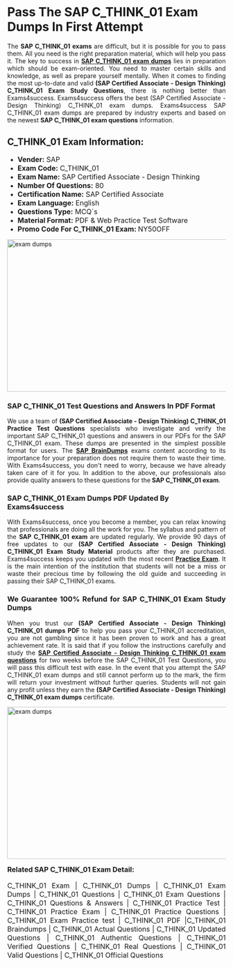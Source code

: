 <h1><strong><strong>Pass The SAP C_THINK_01 Exam Dumps In First Attempt</strong></strong></h1> <p style="text-align:justify">The <strong>SAP C_THINK_01 exams</strong> are difficult, but it is possible for you to pass them. All you need is the right preparation material, which will help you pass it. The key to success in <a href="https://www.exams4success.com/sap/c_think_01-pdf-exam-dumps"><strong>SAP C_THINK_01 exam dumps</strong></a> lies in preparation which should be exam-oriented. You need to master certain skills and knowledge, as well as prepare yourself mentally. When it comes to finding the most up-to-date and valid <strong>(SAP Certified Associate - Design Thinking) C_THINK_01 Exam Study Questions</strong>, there is nothing better than Exams4success. Exams4success offers the best (SAP Certified Associate - Design Thinking) C_THINK_01 exam dumps. Exams4success SAP C_THINK_01 exam dumps are prepared by industry experts and based on the newest <strong>SAP C_THINK_01 exam questions</strong> information.</p> <h2><strong><strong>C_THINK_01 Exam Information:</strong></strong></h2> <ul> <li><span style="font-size:16px"><strong>Vender:</strong> SAP</span></li> <li><span style="font-size:16px"><strong>Exam Code:</strong> C_THINK_01</span></li> <li><span style="font-size:16px"><strong>Exam Name:</strong> SAP Certified Associate - Design Thinking</span></li> <li><span style="font-size:16px"><strong>Number Of Questions:</strong> 80</span></li> <li><span style="font-size:16px"><strong>Certification Name:</strong> SAP Certified Associate</span></li> <li><span style="font-size:16px"><strong>Exam Language:</strong> English</span></li> <li><span style="font-size:16px"><strong>Questions Type:</strong> MCQ`s</span></li> <li><span style="font-size:16px"><strong>Material Format:</strong> PDF & Web Practice Test Software</span></li> <li><span style="font-size:16px"><strong>Promo Code For C_THINK_01 Exam: </strong>NY50OFF</span></li> </ul> <p><a href="https://www.exams4success.com/sap/c_think_01-pdf-exam-dumps" rel="no-follow"><img alt="exam dumps" src="https://www.certcollections.com/uploads/content/infrist1.png" style="height:350px; width:750px" /></a></p> <h3><strong>SAP C_THINK_01 Test Questions and Answers In PDF Format</strong></h3> <p style="text-align:justify">We use a team of <strong>(SAP Certified Associate - Design Thinking) C_THINK_01 Practice Test Questions</strong> specialists who investigate and verify the important SAP C_THINK_01 questions and answers in our PDFs for the SAP C_THINK_01 exam. These dumps are presented in the simplest possible format for users. The <a href="https://www.exams4success.com/sap-exam-dumps"><strong>SAP BrainDumps</strong></a> exams content according to its importance for your preparation does not require them to waste their time. With Exams4success, you don't need to worry, because we have already taken care of it for you. In addition to the above, our professionals also provide quality answers to these questions for the<strong> SAP C_THINK_01 exam</strong>.</p> <h3><strong> SAP C_THINK_01 Exam Dumps PDF Updated By Exams4success</strong></h3> <p style="text-align:justify">With Exams4success, once you become a member, you can relax knowing that professionals are doing all the work for you. The syllabus and pattern of the <strong>SAP C_THINK_01 exam </strong>are updated regularly. We provide 90 days of free updates to our <strong>(SAP Certified Associate - Design Thinking) C_THINK_01 Exam Study Material</strong> products after they are purchased. Exams4success keeps you updated with the most recent <a href="https://www.exams4success.com/"><strong>Practice Exam</strong></a>. It is the main intention of the institution that students will not be a miss or waste their precious time by following the old guide and succeeding in passing their SAP C_THINK_01 exams.</p> <h3 style="text-align:justify"><strong>We Guarantee 100% Refund for SAP C_THINK_01 Exam Study Dumps</strong></h3> <p style="text-align:justify">When you trust our <strong>(SAP Certified Associate - Design Thinking) C_THINK_01 dumps PDF</strong> to help you pass your C_THINK_01 accreditation, you are not gambling since it has been proven to work and has a great achievement rate. It is said that if you follow the instructions carefully and study the <a href="https://www.exams4success.com/sap/c_think_01-pdf-exam-dumps"><strong>SAP Certified Associate - Design Thinking C_THINK_01 exam questions</strong></a> for two weeks before the SAP C_THINK_01 Test Questions, you will pass this difficult test with ease. In the event that you attempt the SAP C_THINK_01 exam dumps and still cannot perform up to the mark, the firm will return your investment without further queries. Students will not gain any profit unless they earn the <strong>(SAP Certified Associate - Design Thinking) C_THINK_01 exam dumps</strong> certificate.</p> <p style="text-align:justify"><a href="https://www.exams4success.com/sap/c_think_01-pdf-exam-dumps" rel="no-follow"><img alt="exam dumps" src="https://www.certcollections.com/uploads/content/free_demo1.png" style="height:350px; width:750px" /></a></p> <p style="text-align:justify"><span style="font-size:16px"><strong>Related SAP C_THINK_01 Exam Detail:</strong></span><br /> <br /> <span style="font-size:16px">C_THINK_01 Exam | C_THINK_01 Dumps | C_THINK_01 Exam Dumps | C_THINK_01 Questions | C_THINK_01 Exam Questions | C_THINK_01 Questions & Answers | C_THINK_01 Practice Test | C_THINK_01 Practice Exam | C_THINK_01 Practice Questions | C_THINK_01 Exam Practice test | C_THINK_01 PDF |C_THINK_01 Braindumps | C_THINK_01 Actual Questions | C_THINK_01 Updated Questions | C_THINK_01 Authentic Questions | C_THINK_01 Verified Questions | C_THINK_01 Real Questions | C_THINK_01 Valid Questions | C_THINK_01 Official Questions</span></p>

